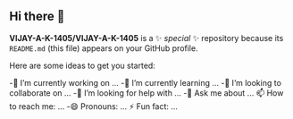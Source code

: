## Hi there 👋


**VIJAY-A-K-1405/VIJAY-A-K-1405** is a ✨ _special_ ✨ repository because its `README.md` (this file) appears on your GitHub profile.

Here are some ideas to get you started:

-🔭 I’m currently working on ...
-🌱 I’m currently learning ...
-👯 I’m looking to collaborate on ...
-🤔 I’m looking for help with ...
-💬 Ask me about ...
 📫 How to reach me: ...
-😄 Pronouns: ...
 ⚡ Fun fact: ...

